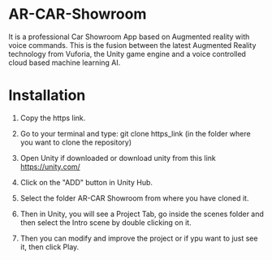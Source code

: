 # AR-CAR-Showroom
It is a professional Car Showroom App based on Augmented reality with voice commands. This is the fusion between the latest Augmented Reality technology from Vuforia, the Unity game engine and a voice controlled cloud based machine learning AI.

# Installation
1) Copy the https link.

2) Go to your terminal and type: git clone https_link (in the folder where you want to clone the repository) 

3) Open Unity if downloaded or download unity from this link https://unity.com/

4) Click on the "ADD" button in Unity Hub.

5) Select the folder AR-CAR Showroom from where you have cloned it. 

6) Then in Unity, you will see a Project Tab, go inside the scenes folder and then select the Intro scene by double clicking on it. 

7) Then you can modify and improve the project or if ypu want to just see it, then click Play.
